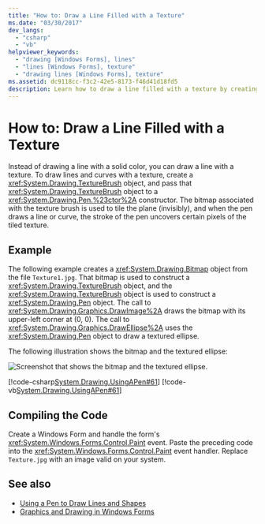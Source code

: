 ```yaml
---
title: "How to: Draw a Line Filled with a Texture"
ms.date: "03/30/2017"
dev_langs: 
  - "csharp"
  - "vb"
helpviewer_keywords: 
  - "drawing [Windows Forms], lines"
  - "lines [Windows Forms], texture"
  - "drawing lines [Windows Forms], texture"
ms.assetid: dc9118cc-f3c2-42e5-8173-f46d41d18fd5
description: Learn how to draw a line filled with a texture by creating a TextureBrush object and passing that object to a Pen constructor.
---
```

# How to: Draw a Line Filled with a Texture
Instead of drawing a line with a solid color, you can draw a line with a texture. To draw lines and curves with a texture, create a <xref:System.Drawing.TextureBrush> object, and pass that <xref:System.Drawing.TextureBrush> object to a <xref:System.Drawing.Pen.%23ctor%2A> constructor. The bitmap associated with the texture brush is used to tile the plane (invisibly), and when the pen draws a line or curve, the stroke of the pen uncovers certain pixels of the tiled texture.  
  
## Example  
 The following example creates a <xref:System.Drawing.Bitmap> object from the file `Texture1.jpg`. That bitmap is used to construct a <xref:System.Drawing.TextureBrush> object, and the <xref:System.Drawing.TextureBrush> object is used to construct a <xref:System.Drawing.Pen> object. The call to <xref:System.Drawing.Graphics.DrawImage%2A> draws the bitmap with its upper-left corner at (0, 0). The call to <xref:System.Drawing.Graphics.DrawEllipse%2A> uses the <xref:System.Drawing.Pen> object to draw a textured ellipse.  
  
 The following illustration shows the bitmap and the textured ellipse:  
  
 ![Screenshot that shows the bitmap and the textured ellipse.](./media/how-to-draw-a-line-filled-with-a-texture/bitmap-textured-ellipse.png)  
  
 [!code-csharp[System.Drawing.UsingAPen#61](~/samples/snippets/csharp/VS_Snippets_Winforms/System.Drawing.UsingAPen/CS/Class1.cs#61)]
 [!code-vb[System.Drawing.UsingAPen#61](~/samples/snippets/visualbasic/VS_Snippets_Winforms/System.Drawing.UsingAPen/VB/Class1.vb#61)]  
  
## Compiling the Code  
 Create a Windows Form and handle the form's <xref:System.Windows.Forms.Control.Paint> event. Paste the preceding code into the <xref:System.Windows.Forms.Control.Paint> event handler. Replace `Texture.jpg` with an image valid on your system.  
  
## See also

- [Using a Pen to Draw Lines and Shapes](using-a-pen-to-draw-lines-and-shapes.md)
- [Graphics and Drawing in Windows Forms](graphics-and-drawing-in-windows-forms.md)
